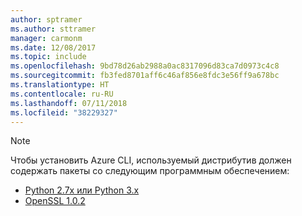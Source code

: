```yaml
---
author: sptramer
ms.author: sttramer
manager: carmonm
ms.date: 12/08/2017
ms.topic: include
ms.openlocfilehash: 9bd78d26ab2988a0ac8317096d83ca7d0973c4c8
ms.sourcegitcommit: fb3fed8701aff6c46af856e8fdc3e56ff9a678bc
ms.translationtype: HT
ms.contentlocale: ru-RU
ms.lasthandoff: 07/11/2018
ms.locfileid: "38229327"
---
```

> [!NOTE]
> Чтобы установить Azure CLI, используемый дистрибутив должен содержать пакеты со следующим программным обеспечением:
> * [Python 2.7x или Python 3.x](https://www.python.org/downloads/)
> * [OpenSSL 1.0.2](https://www.openssl.org/source/)
